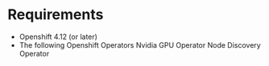 # Requirements
* Openshift 4.12 (or later)
* The following Openshift Operators
    Nvidia GPU Operator
    Node Discovery Operator 
